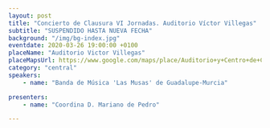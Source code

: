 ```yaml
---
layout: post
title: "Concierto de Clausura VI Jornadas. Auditorio Víctor Villegas"
subtitle: "SUSPENDIDO HASTA NUEVA FECHA"
background: "/img/bg-index.jpg"
eventdate: 2020-03-26 19:00:00 +0100
placeName: "Auditorio Victor Villegas"
placeMapsUrl: https://www.google.com/maps/place/Auditorio+y+Centro+de+Congresos+V%C3%ADctor+Villegas/@37.9834878,-1.1138623,15z/data=!4m5!3m4!1s0x0:0xe3f05dda709d0c1a!8m2!3d37.9834878!4d-1.1138623
category: "central"
speakers:
    - name: "Banda de Música 'Las Musas' de Guadalupe-Murcia"

presenters:
    - name: "Coordina D. Mariano de Pedro"

---
```

